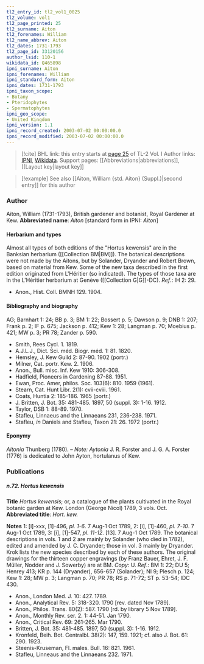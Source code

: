 ```yaml
---
tl2_entry_id: tl2_vol1_0025
tl2_volume: vol1
tl2_page_printed: 25
tl2_surname: Aiton
tl2_forenames: William
tl2_name_abbrev: Aiton
tl2_dates: 1731-1793
tl2_page_id: 33120156
author_lsid: 110-1
wikidata_id: Q465898
ipni_surname: Aiton
ipni_forenames: William
ipni_standard_form: Aiton
ipni_dates: 1731-1793
ipni_taxon_scope: 
- Botany
- Pteridophytes
- Spermatophytes
ipni_geo_scope: 
- United Kingdom
ipni_version: 1.1
ipni_record_created: 2003-07-02 00:00:00.0
ipni_record_modified: 2003-07-02 00:00:00.0
---
```


> [!cite] BHL link: this entry starts at [page 25](https://www.biodiversitylibrary.org/page/33120156) of TL-2 Vol. I
> Author links: [IPNI](https://www.ipni.org/a/110-1), [Wikidata](https://www.wikidata.org/wiki/Q465898). Support pages: [[Abbreviations|abbreviations]], [[Layout key|layout key]]

> [!example] See also [[Aiton, William {std. Aiton} (Suppl.)|second entry]] for this author

### Author

Aiton, William (1731-1793), British gardener and botanist, Royal Gardener at Kew. 
**Abbreviated name**: *Aiton* \[standard form in IPNI: *Aiton*\]

#### Herbarium and types

Almost all types of both editions of the "Hortus kewensis" are in the Banksian herbarium ([[Collection BM|BM]]). The botanical descriptions were not made by the Aitons, but by Solander, Dryander and Robert Brown, based on material from Kew. Some of the new taxa described in the first edition originated from L'Héritier (so indicated). The types of those taxa are in the L'Héritier herbarium at Genève ([[Collection G|G]]-DC).
*Ref*.: IH 2: 29.
- Anon., Hist. Coll. BMNH 129. 1904.

#### Bibliography and biography

AG; Barnhart 1: 24; BB p. 3; BM 1: 22; Bossert p. 5; Dawson p. 9; DNB 1: 207; Frank p. 2; IF p. 675; Jackson p. 412; Kew 1: 28; Langman p. 70; Moebius p. 421; MW p. 3; PR 78; Zander p. 590.
- Smith, Rees Cycl. 1. 1819.
- A.J.L.J., Dict. Sci. méd. Biogr. méd. 1: 81. 1820.
- Hemsley, J. Kew Guild 2: 87-90. 1902 (portr.)
- Milner, Cat. portr. Kew. 2. 1906.
- Anon., Bull. misc. Inf. Kew 1910: 306-308.
- Hadfield, Pioneers in Gardening 87-88. 1951.
- Ewan, Proc. Amer, philos. Soc. 103(6): 810. 1959 (1961).
- Stearn, Cat. Hunt Libr. 2(1): cvii-cviii. 1961.
- Coats, Huntia 2: 185-186. 1965 (portr.)
- J. Britten, J. Bot. 35: 481-485. 1897, 50 (suppl. 3): 1-16. 1912.
- Taylor, DSB 1: 88-89. 1970.
- Stafleu, Linnaeus and the Linnaeans 231, 236-238. 1971.
- Stafleu, *in* Daniels and Stafleu, Taxon 21: 26. 1972 (portr.)

#### Eponymy

*Aitonia* Thunberg (1780). – *Note: Aytonia* J. R. Forster and J. G. A. Forster (1776) is dedicated to John Ayton, hortulanus of Kew.

### Publications

##### n.72. Hortus kewensis

**Title**
*Hortus kewensis*; or, a catalogue of the plants cultivated in the Royal botanic garden at Kew. London (George Nicol) 1789, 3 vols. Oct.
**Abbreviated title**: *Hort. kew.*

**Notes**
1: \[i\]-xxx, \[1\]-496, *pl. 1-6*. 7 Aug-1 Oct 1789,
2: \[i\], \[1\]-460, *pl. 7-10*. 7 Aug-1 Oct 1789,
3: \[i\], \[1\]-547, *pl. 11-12*. \[13\]. 7 Aug-1 Oct 1789.
The botanical descriptions in vols. 1 and 2 are mainly by Solander (who died in 1782), edited and amended by J. C. Dryander; those in vol. 3 mainly by Dryander. Krok lists the new species described by each of these authors. The original drawings for the thirteen copper engravings (by Franz Bauer, Ehret, J. F. Müller, Nodder and J. Sowerby) are at BM. *Copy*: U.
*Ref*.: BM 1: 22; DU 5; Henrey 413; KR p. 144 (Dryander), 656-657 (Solander); NI 9; Plesch p. 124; Kew 1: 28; MW p. 3; Langman p. 70; PR 78; RS p. 71-72; ST p. 53-54; IDC 430.
- Anon., London Med. J. 10: 427. 1789.
- Anon., Analytical Rev. 5: 318-320. 1790 \[rev. dated Nov 1789\].
- Anon., Philos. Trans. 80(2): 587. 1790 \[rd. by library 5 Nov 1789\].
- Anon., Monthly Rev. ser. 2. 1: 44-51. Jan 1790.
- Anon., Critical Rev. 69: 261-265. Mar 1790.
- Britten, J. Bot. 35: 481-485. 1897, 50 (suppl. 3): 1-16. 1912.
- Kronfeld, Beih. Bot. Centralbl. 38(2): 147, 159. 1921; cf. also J. Bot. 61: 290. 1923.
- Steenis-Kruseman, Fl. males. Bull. 16: 821. 1961.
- Stafleu, Linneaus and the Linnaeans 232. 1971.

